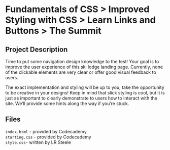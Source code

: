 # Fundamentals of CSS > Improved Styling with CSS > Learn Links and Buttons > The Summit
## Project Description
Time to put some navigation design knowledge to the test! Your goal is to 
improve the user experience of this ski lodge landing page. Currently, none of
the clickable elements are very clear or offer good visual feedback to users.

The exact implementation and styling will be up to you; take the opportunity 
to be creative in your designs! Keep in mind that slick styling is cool, but 
it is just as important to clearly demonstrate to users how to interact with 
the site. We’ll provide some hints along the way if you’re stuck.

## Files
`index.html` - provided by Codecademy    
`starting.css` - provided by Codecademy    
`style.css`- written by LR Steele